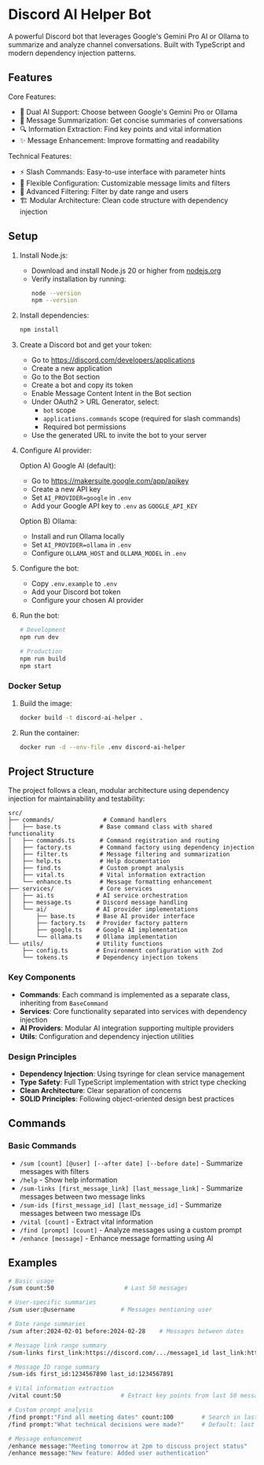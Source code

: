 # Discord AI Helper Bot

A powerful Discord bot that leverages Google's Gemini Pro AI or Ollama to summarize and analyze channel conversations. Built with TypeScript and modern dependency injection patterns.

## Features

Core Features:
- 🤖 Dual AI Support: Choose between Google's Gemini Pro or Ollama
- 📝 Message Summarization: Get concise summaries of conversations
- 🔍 Information Extraction: Find key points and vital information
- ✨ Message Enhancement: Improve formatting and readability

Technical Features:
- ⚡ Slash Commands: Easy-to-use interface with parameter hints
- 🔧 Flexible Configuration: Customizable message limits and filters
- 📅 Advanced Filtering: Filter by date range and users
- 🏗️ Modular Architecture: Clean code structure with dependency injection

## Setup

1. Install Node.js:
   - Download and install Node.js 20 or higher from [nodejs.org](https://nodejs.org)
   - Verify installation by running:
     ```bash
     node --version
     npm --version
     ```

2. Install dependencies:
   ```bash
   npm install
   ```

3. Create a Discord bot and get your token:
   - Go to https://discord.com/developers/applications
   - Create a new application
   - Go to the Bot section
   - Create a bot and copy its token
   - Enable Message Content Intent in the Bot section
   - Under OAuth2 > URL Generator, select:
     - `bot` scope
     - `applications.commands` scope (required for slash commands)
     - Required bot permissions
   - Use the generated URL to invite the bot to your server

4. Configure AI provider:
   
   Option A) Google AI (default):
   - Go to https://makersuite.google.com/app/apikey
   - Create a new API key
   - Set `AI_PROVIDER=google` in `.env`
   - Add your Google API key to `.env` as `GOOGLE_API_KEY`
   
   Option B) Ollama:
   - Install and run Ollama locally
   - Set `AI_PROVIDER=ollama` in `.env`
   - Configure `OLLAMA_HOST` and `OLLAMA_MODEL` in `.env`

5. Configure the bot:
   - Copy `.env.example` to `.env`
   - Add your Discord bot token
   - Configure your chosen AI provider

6. Run the bot:
   ```bash
   # Development
   npm run dev

   # Production
   npm run build
   npm start
   ```

### Docker Setup

1. Build the image:
   ```bash
   docker build -t discord-ai-helper .
   ```

2. Run the container:
   ```bash
   docker run -d --env-file .env discord-ai-helper
   ```

## Project Structure

The project follows a clean, modular architecture using dependency injection for maintainability and testability:

```
src/
├── commands/              # Command handlers
│   ├── base.ts           # Base command class with shared functionality
│   ├── commands.ts       # Command registration and routing
│   ├── factory.ts        # Command factory using dependency injection
│   ├── filter.ts         # Message filtering and summarization
│   ├── help.ts           # Help documentation
│   ├── find.ts           # Custom prompt analysis
│   ├── vital.ts          # Vital information extraction
│   └── enhance.ts        # Message formatting enhancement
├── services/             # Core services
│   ├── ai.ts            # AI service orchestration
│   ├── message.ts       # Discord message handling
│   └── ai/              # AI provider implementations
│       ├── base.ts      # Base AI provider interface
│       ├── factory.ts   # Provider factory pattern
│       ├── google.ts    # Google AI implementation
│       └── ollama.ts    # Ollama implementation
└── utils/               # Utility functions
    ├── config.ts        # Environment configuration with Zod
    └── tokens.ts        # Dependency injection tokens
```

### Key Components

- **Commands**: Each command is implemented as a separate class, inheriting from `BaseCommand`
- **Services**: Core functionality separated into services with dependency injection
- **AI Providers**: Modular AI integration supporting multiple providers
- **Utils**: Configuration and dependency injection utilities

### Design Principles

- **Dependency Injection**: Using tsyringe for clean service management
- **Type Safety**: Full TypeScript implementation with strict type checking
- **Clean Architecture**: Clear separation of concerns
- **SOLID Principles**: Following object-oriented design best practices

## Commands

### Basic Commands

- `/sum [count] [@user] [--after date] [--before date]` - Summarize messages with filters
- `/help` - Show help information
- `/sum-links [first_message_link] [last_message_link]` - Summarize messages between two message links
- `/sum-ids [first_message_id] [last_message_id]` - Summarize messages between two message IDs
- `/vital [count]` - Extract vital information
- `/find [prompt] [count]` - Analyze messages using a custom prompt
- `/enhance [message]` - Enhance message formatting using AI

## Examples

```bash
# Basic usage
/sum count:50                    # Last 50 messages

# User-specific summaries
/sum user:@username             # Messages mentioning user

# Date range summaries
/sum after:2024-02-01 before:2024-02-28    # Messages between dates

# Message link range summary
/sum-links first_link:https://discord.com/.../message1_id last_link:https://discord.com/.../message2_id

# Message ID range summary
/sum-ids first_id:1234567890 last_id:1234567891

# Vital information extraction
/vital count:50                 # Extract key points from last 50 messages

# Custom prompt analysis
/find prompt:"Find all meeting dates" count:100        # Search in last 100 messages
/find prompt:"What technical decisions were made?"     # Default: last 100 messages

# Message enhancement
/enhance message:"Meeting tomorrow at 2pm to discuss project status"   # Enhance message formatting
/enhance message:"New feature: Added user authentication"              # Format feature announcement
```